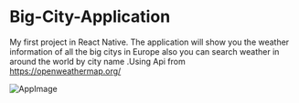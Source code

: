 # Big-City-Application
My first project in React Native. The application will show you the weather information of all the big citys in Europe also you can search weather in around the world by city name .Using Api from https://openweathermap.org/


![AppImage](https://github.com/Sorin006/Parking-Cars-Application/blob/master/CityWeather/picpic.png)

